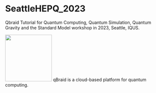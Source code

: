 # SeattleHEPQ_2023
Qbraid Tutorial for Quantum Computing, Quantum Simulation, Quantum Gravity and the Standard Model workshop in 2023, Seattle, IQUS. 

[<img src="https://qbraid-static.s3.amazonaws.com/logos/Launch_on_qBraid_white.png" width="150">](https://account.qbraid.com?gitHubUrl=https://github.com/junyuphybies/SeattleHEPQ_2023_qbraid.git)
qBraid is a cloud-based platform for quantum computing.
